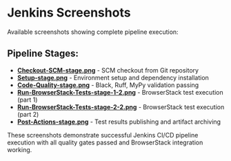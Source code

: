 # Jenkins Screenshots

Available screenshots showing complete pipeline execution:

## Pipeline Stages:
- **[Checkout-SCM-stage.png](Checkout-SCM-stage.png)** - SCM checkout from Git repository
- **[Setup-stage.png](Setup-stage.png)** - Environment setup and dependency installation
- **[Code-Quality-stage.png](Code-Quality-stage.png)** - Black, Ruff, MyPy validation passing
- **[Run-BrowserStack-Tests-stage-1-2.png](Run-BrowserStack-Tests-stage-1-2.png)** - BrowserStack test execution (part 1)
- **[Run-BrowserStack-Tests-stage-2-2.png](Run-BrowserStack-Tests-stage-2-2.png)** - BrowserStack test execution (part 2)
- **[Post-Actions-stage.png](Post-Actions-stage.png)** - Test results publishing and artifact archiving

These screenshots demonstrate successful Jenkins CI/CD pipeline execution with all quality gates passed and BrowserStack integration working. 